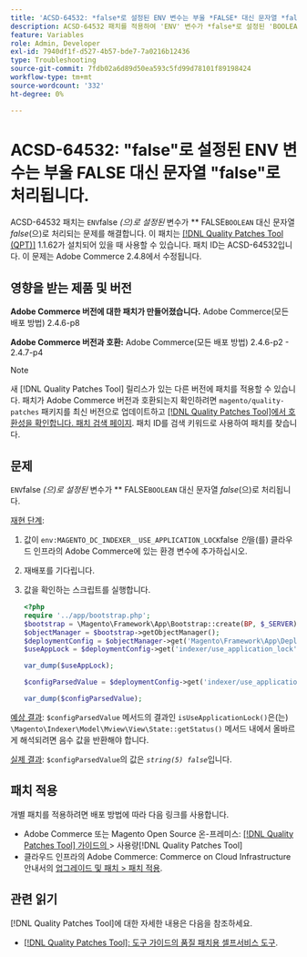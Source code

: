 ```yaml
---
title: 'ACSD-64532: *false*로 설정된 ENV 변수는 부울 *FALSE* 대신 문자열 *false*로 처리됩니다.'
description: ACSD-64532 패치를 적용하여 'ENV' 변수가 *false*로 설정된 'BOOLEAN' *FALSE* 대신 문자열 *false*로 처리되는 Adobe Commerce 문제를 해결합니다.
feature: Variables
role: Admin, Developer
exl-id: 7940df1f-d527-4b57-bde7-7a0216b12436
type: Troubleshooting
source-git-commit: 7fdb02a6d89d50ea593c5fd99d78101f89198424
workflow-type: tm+mt
source-wordcount: '332'
ht-degree: 0%

---
```


# ACSD-64532: &quot;false&quot;로 설정된 ENV 변수는 부울 FALSE 대신 문자열 &quot;false&quot;로 처리됩니다.

ACSD-64532 패치는 `ENV`false *(으)로 설정된* 변수가 ** FALSE`BOOLEAN` 대신 문자열 *false*(으)로 처리되는 문제를 해결합니다. 이 패치는 [[!DNL Quality Patches Tool (QPT)]](/help/tools/quality-patches-tool/quality-patches-tool-to-self-serve-quality-patches.md) 1.1.62가 설치되어 있을 때 사용할 수 있습니다. 패치 ID는 ACSD-64532입니다. 이 문제는 Adobe Commerce 2.4.8에서 수정됩니다.

## 영향을 받는 제품 및 버전

**Adobe Commerce 버전에 대한 패치가 만들어졌습니다.**
Adobe Commerce(모든 배포 방법) 2.4.6-p8

**Adobe Commerce 버전과 호환:**
Adobe Commerce(모든 배포 방법) 2.4.6-p2 - 2.4.7-p4

>[!NOTE]
>
>새 [!DNL Quality Patches Tool] 릴리스가 있는 다른 버전에 패치를 적용할 수 있습니다. 패치가 Adobe Commerce 버전과 호환되는지 확인하려면 `magento/quality-patches` 패키지를 최신 버전으로 업데이트하고 [[!DNL Quality Patches Tool]에서 호환성을 확인합니다. 패치 검색 페이지](https://experienceleague.adobe.com/tools/commerce-quality-patches/index.html?lang=ko). 패치 ID를 검색 키워드로 사용하여 패치를 찾습니다.

## 문제

`ENV`false *(으)로 설정된* 변수가 ** FALSE`BOOLEAN` 대신 문자열 *false*(으)로 처리됩니다.

<u>재현 단계</u>:
1. 값이 `env:MAGENTO_DC_INDEXER__USE_APPLICATION_LOCK`false *인*&#x200B;을(를) 클라우드 인프라의 Adobe Commerce에 있는 환경 변수에 추가하십시오.
1. 재배포를 기다립니다.
1. 값을 확인하는 스크립트를 실행합니다.

   ```php
   <?php
   require '../app/bootstrap.php';
   $bootstrap = \Magento\Framework\App\Bootstrap::create(BP, $_SERVER);
   $objectManager = $bootstrap->getObjectManager();
   $deploymentConfig = $objectManager->get('Magento\Framework\App\DeploymentConfig');
   $useAppLock = $deploymentConfig->get('indexer/use_application_lock');
   
   var_dump($useAppLock);
   
   $configParsedValue = $deploymentConfig->get('indexer/use_application_lock') ?: false;
   
   var_dump($configParsedValue); 
   ```

<u>예상 결과</u>:
`$configParsedValue` 메서드의 결과인 `isUseApplicationLock()`은(는) `\Magento\Indexer\Model\Mview\View\State::getStatus()` 메서드 내에서 올바르게 해석되려면 음수 값을 반환해야 합니다.

<u>실제 결과</u>:
`$configParsedValue`의 값은 *`string(5) false`*&#x200B;입니다.

## 패치 적용

개별 패치를 적용하려면 배포 방법에 따라 다음 링크를 사용합니다.

* Adobe Commerce 또는 Magento Open Source 온-프레미스: [[!DNL Quality Patches Tool]  가이드의 &#x200B;](/help/tools/quality-patches-tool/usage.md)> 사용량[!DNL Quality Patches Tool]
* 클라우드 인프라의 Adobe Commerce: Commerce on Cloud Infrastructure 안내서의 [업그레이드 및 패치 > 패치 적용](https://experienceleague.adobe.com/docs/commerce-cloud-service/user-guide/develop/upgrade/apply-patches.html?lang=ko).

## 관련 읽기

[!DNL Quality Patches Tool]에 대한 자세한 내용은 다음을 참조하세요.
* [[!DNL Quality Patches Tool]: 도구 가이드의 품질 패치용 셀프서비스 도구](/help/tools/quality-patches-tool/quality-patches-tool-to-self-serve-quality-patches.md).
